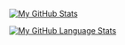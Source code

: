 [![My GitHub Stats](https://github-readme-stats.vercel.app/api/?username=bizhan-laripour&count_private=true&theme=tokyonight&showicons=true)]()


[![My GitHub Language Stats](https://github-readme-stats.vercel.app/api/top-langs/?username=bizhan-laripour&langs_count=5&theme=tokyonight)]()
<!--
**bizhan-laripour/bizhan-laripour** is a ✨ _special_ ✨ repository because its `README.md` (this file) appears on your GitHub profile.

Here are some ideas to get you started:

- 🔭 I’m currently working on ...
- 🌱 I’m currently learning ...
- 👯 I’m looking to collaborate on ...
- 🤔 I’m looking for help with ...
- 💬 Ask me about ...
- 📫 How to reach me: ...
- 😄 Pronouns: ...
- ⚡ Fun fact: ...
-->
